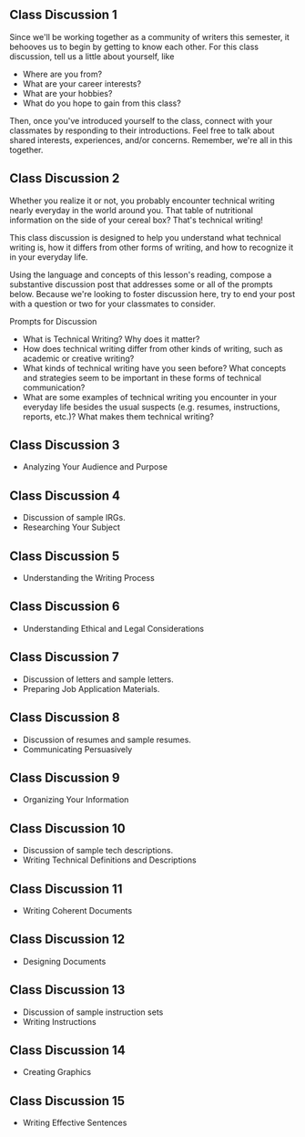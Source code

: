 ## Class Discussion 1

Since we'll be working together as a community of writers this semester, it behooves us to begin by getting to know each other. For this class discussion, tell us a little about yourself, like

* Where are you from?
* What are your career interests?
* What are your hobbies?
* What do you hope to gain from this class?

Then, once you've introduced yourself to the class, connect with your classmates by responding to their introductions. Feel free to talk about shared interests, experiences, and/or concerns. Remember, we're all in this together.

## Class Discussion 2

Whether you realize it or not, you probably encounter technical writing nearly everyday in the world around you. That table of nutritional information on the side of your cereal box? That's technical writing!

This class discussion is designed to help you understand what technical writing is, how it differs from other forms of writing, and how to recognize it in your everyday life.</p>

Using the language and concepts of this lesson's reading, compose a substantive discussion post that addresses some or all of the prompts below. Because we're looking to foster discussion here, try to end your post with a question or two for your classmates to consider.

Prompts for Discussion

* What is Technical Writing? Why does it matter?
* How does technical writing differ from other kinds of writing, such as academic or creative writing?
* What kinds of technical writing have you seen before? What concepts and strategies seem to be important in these forms of technical communication?
* What are some examples of technical writing you encounter in your everyday life besides the usual suspects (e.g. resumes, instructions, reports, etc.)? What makes them technical writing?

## Class Discussion 3

* Analyzing Your Audience and Purpose

## Class Discussion 4

* Discussion of sample IRGs.
* Researching Your Subject

## Class Discussion 5

* Understanding the Writing Process

## Class Discussion 6

* Understanding Ethical and Legal Considerations

## Class Discussion 7

* Discussion of letters and sample letters.
* Preparing Job Application Materials.

## Class Discussion 8

* Discussion of resumes and sample resumes.
* Communicating Persuasively

## Class Discussion 9

* Organizing Your Information

## Class Discussion 10

* Discussion of sample tech descriptions.
* Writing Technical Definitions and Descriptions

## Class Discussion 11

* Writing Coherent Documents

## Class Discussion 12

* Designing Documents

## Class Discussion 13

* Discussion of sample instruction sets
* Writing Instructions

## Class Discussion 14

* Creating Graphics

## Class Discussion 15

* Writing Effective Sentences